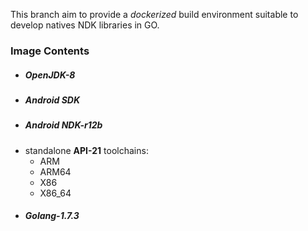 This branch aim to provide a *dockerized* build environment suitable to develop natives NDK libraries in GO.

### Image Contents
* ##### OpenJDK-8
* ##### Android SDK
* ##### Android NDK-r12b
 * standalone **API-21** toolchains:
   * ARM
   * ARM64
   * X86
   * X86_64
* ##### Golang-1.7.3

